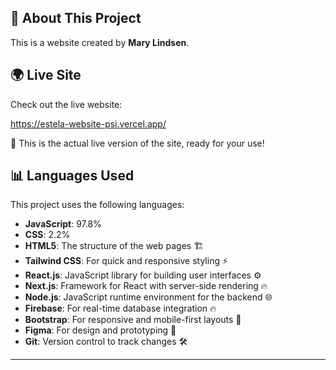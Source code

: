 

## 🚀 **About This Project**

This is a website created by **Mary Lindsen**.

## 🌍 **Live Site**

Check out the live website:

https://estela-website-psi.vercel.app/

🚀 This is the actual live version of the site, ready for your use!


## 📊 **Languages Used**

This project uses the following languages:

- **JavaScript**: 97.8%
- **CSS**: 2.2%
- **HTML5**: The structure of the web pages 🏗️
- **Tailwind CSS**: For quick and responsive styling ⚡
- **React.js**: JavaScript library for building user interfaces ⚙️
- **Next.js**: Framework for React with server-side rendering 🔥
- **Node.js**: JavaScript runtime environment for the backend 🌐
- **Firebase**: For real-time database integration 🔥
- **Bootstrap**: For responsive and mobile-first layouts 📱
- **Figma**: For design and prototyping 🎨
- **Git**: Version control to track changes 🛠️

---
